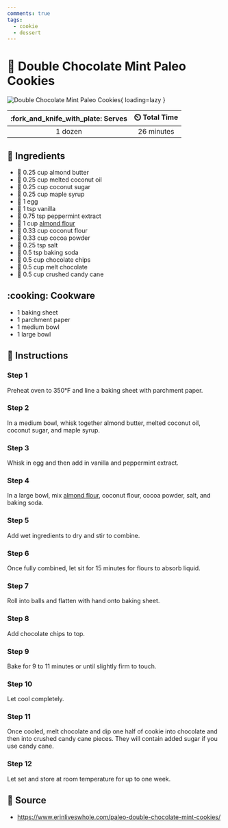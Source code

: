 ```yaml
---
comments: true
tags:
  - cookie
  - dessert
---
```

# :cookie: Double Chocolate Mint Paleo Cookies

![Double Chocolate Mint Paleo Cookies][1]{ loading=lazy }

| :fork_and_knife_with_plate: Serves | :timer_clock: Total Time |
|:----------------------------------:|:-----------------------: |
| 1 dozen | 26 minutes |

## :salt: Ingredients

- :butter: 0.25 cup almond butter
- :coconut: 0.25 cup melted coconut oil
- :candy: 0.25 cup coconut sugar
- :maple_leaf: 0.25 cup maple syrup
- :egg: 1 egg
- :icecream: 1 tsp vanilla
- :candy: 0.75 tsp peppermint extract
- :ear_of_rice: 1 cup [almond flour][2]
- :ear_of_rice: 0.33 cup coconut flour
- :chocolate_bar: 0.33 cup cocoa powder
- :salt: 0.25 tsp salt
- :cup_with_straw: 0.5 tsp baking soda
- :chocolate_bar: 0.5 cup chocolate chips
- :chocolate_bar: 0.5 cup melt chocolate
- :candy: 0.5 cup crushed candy cane

## :cooking: Cookware

- 1 baking sheet
- 1 parchment paper
- 1 medium bowl
- 1 large bowl

## :pencil: Instructions

### Step 1

Preheat oven to 350°F and line a baking sheet with parchment paper.

### Step 2

In a medium bowl, whisk together almond butter, melted coconut oil, coconut sugar, and maple syrup.

### Step 3

Whisk in egg and then add in vanilla and peppermint extract.

### Step 4

In a large bowl, mix [almond flour][2], coconut flour, cocoa powder, salt, and baking soda.

### Step 5

Add wet ingredients to dry and stir to combine.

### Step 6

Once fully combined, let sit for 15 minutes for flours to absorb liquid.

### Step 7

Roll into balls and flatten with hand onto baking sheet.

### Step 8

Add chocolate chips to top.

### Step 9

Bake for 9 to 11 minutes or until slightly firm to touch.

### Step 10

Let cool completely.

### Step 11

Once cooled, melt chocolate and dip one half of cookie into chocolate and then into crushed candy cane pieces. They will
contain added sugar if you use candy cane.

### Step 12

Let set and store at room temperature for up to one week.

## :link: Source

- <https://www.erinliveswhole.com/paleo-double-chocolate-mint-cookies/>

[1]: <../assets/images/double-chocolate-mint-paleo-cookies.jpg>
[2]: <../ingredients/almond-flour.md>
